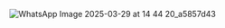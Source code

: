 ![WhatsApp Image 2025-03-29 at 14 44 20_a5857d43](https://github.com/user-attachments/assets/fb18b997-a975-446e-a4b6-38ac0c50e35a)
